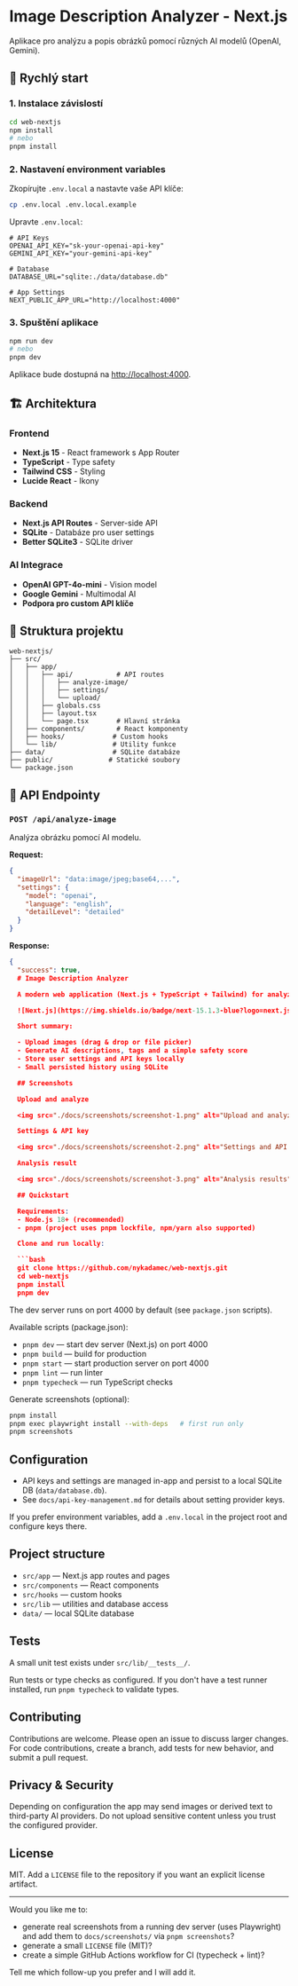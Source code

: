 # Image Description Analyzer - Next.js

Aplikace pro analýzu a popis obrázků pomocí různých AI modelů (OpenAI, Gemini).

## 🚀 Rychlý start

### 1. Instalace závislostí

```bash
cd web-nextjs
npm install
# nebo
pnpm install
```

### 2. Nastavení environment variables

Zkopírujte `.env.local` a nastavte vaše API klíče:

```bash
cp .env.local .env.local.example
```

Upravte `.env.local`:

```env
# API Keys
OPENAI_API_KEY="sk-your-openai-api-key"
GEMINI_API_KEY="your-gemini-api-key"

# Database
DATABASE_URL="sqlite:./data/database.db"

# App Settings
NEXT_PUBLIC_APP_URL="http://localhost:4000"
```

### 3. Spuštění aplikace

```bash
npm run dev
# nebo
pnpm dev
```

Aplikace bude dostupná na [http://localhost:4000](http://localhost:4000).

## 🏗️ Architektura

### Frontend
- **Next.js 15** - React framework s App Router
- **TypeScript** - Type safety
- **Tailwind CSS** - Styling
- **Lucide React** - Ikony

### Backend
- **Next.js API Routes** - Server-side API
- **SQLite** - Databáze pro user settings
- **Better SQLite3** - SQLite driver

### AI Integrace
- **OpenAI GPT-4o-mini** - Vision model
- **Google Gemini** - Multimodal AI
- **Podpora pro custom API klíče**

## 📁 Struktura projektu

```
web-nextjs/
├── src/
│   ├── app/
│   │   ├── api/           # API routes
│   │   │   ├── analyze-image/
│   │   │   ├── settings/
│   │   │   └── upload/
│   │   ├── globals.css
│   │   ├── layout.tsx
│   │   └── page.tsx       # Hlavní stránka
│   ├── components/        # React komponenty
│   ├── hooks/            # Custom hooks
│   └── lib/              # Utility funkce
├── data/                 # SQLite databáze
├── public/              # Statické soubory
└── package.json
```

## 🔧 API Endpointy

### `POST /api/analyze-image`
Analýza obrázku pomocí AI modelu.

**Request:**
```json
{
  "imageUrl": "data:image/jpeg;base64,...",
  "settings": {
    "model": "openai",
    "language": "english",
    "detailLevel": "detailed"
  }
}
```

**Response:**
```json
{
  "success": true,
  # Image Description Analyzer

  A modern web application (Next.js + TypeScript + Tailwind) for analyzing images and generating AI-powered descriptions, tags and safety insights.

  ![Next.js](https://img.shields.io/badge/next-15.1.3-blue?logo=next.js) ![React](https://img.shields.io/badge/react-18.2.0-61dafb?logo=react) ![Tailwind](https://img.shields.io/badge/tailwindcss-3.4-teal) ![TypeScript](https://img.shields.io/badge/typescript-%23599cfe) ![License](https://img.shields.io/badge/license-MIT-lightgrey)

  Short summary:

  - Upload images (drag & drop or file picker)
  - Generate AI descriptions, tags and a simple safety score
  - Store user settings and API keys locally
  - Small persisted history using SQLite

  ## Screenshots

  Upload and analyze

  <img src="./docs/screenshots/screenshot-1.png" alt="Upload and analyze" width="900" />

  Settings & API key

  <img src="./docs/screenshots/screenshot-2.png" alt="Settings and API key" width="900" />

  Analysis result

  <img src="./docs/screenshots/screenshot-3.png" alt="Analysis results" width="900" />

  ## Quickstart

  Requirements:
  - Node.js 18+ (recommended)
  - pnpm (project uses pnpm lockfile, npm/yarn also supported)

  Clone and run locally:

  ```bash
  git clone https://github.com/nykadamec/web-nextjs.git
  cd web-nextjs
  pnpm install
  pnpm dev
  ```

  The dev server runs on port 4000 by default (see `package.json` scripts).

  Available scripts (package.json):

  - `pnpm dev` — start dev server (Next.js) on port 4000
  - `pnpm build` — build for production
  - `pnpm start` — start production server on port 4000
  - `pnpm lint` — run linter
  - `pnpm typecheck` — run TypeScript checks

  Generate screenshots (optional):

  ```bash
  pnpm install
  pnpm exec playwright install --with-deps   # first run only
  pnpm screenshots
  ```

  ## Configuration

  - API keys and settings are managed in-app and persist to a local SQLite DB (`data/database.db`).
  - See `docs/api-key-management.md` for details about setting provider keys.

  If you prefer environment variables, add a `.env.local` in the project root and configure keys there.

  ## Project structure

  - `src/app` — Next.js app routes and pages
  - `src/components` — React components
  - `src/hooks` — custom hooks
  - `src/lib` — utilities and database access
  - `data/` — local SQLite database

  ## Tests

  A small unit test exists under `src/lib/__tests__/`.

  Run tests or type checks as configured. If you don't have a test runner installed, run `pnpm typecheck` to validate types.

  ## Contributing

  Contributions are welcome. Please open an issue to discuss larger changes. For code contributions, create a branch, add tests for new behavior, and submit a pull request.

  ## Privacy & Security

  Depending on configuration the app may send images or derived text to third-party AI providers. Do not upload sensitive content unless you trust the configured provider.

  ## License

  MIT. Add a `LICENSE` file to the repository if you want an explicit license artifact.

  ---

  Would you like me to:

  - generate real screenshots from a running dev server (uses Playwright) and add them to `docs/screenshots/` via `pnpm screenshots`?
  - generate a small `LICENSE` file (MIT)?
  - create a simple GitHub Actions workflow for CI (typecheck + lint)?

  Tell me which follow-up you prefer and I will add it.
